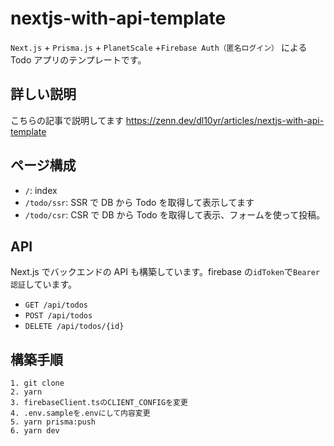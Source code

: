 # nextjs-with-api-template

`Next.js` + `Prisma.js` + `PlanetScale` +`Firebase Auth（匿名ログイン）` による Todo アプリのテンプレートです。

## 詳しい説明

こちらの記事で説明してます
https://zenn.dev/dl10yr/articles/nextjs-with-api-template

## ページ構成

- `/`: index
- `/todo/ssr`: SSR で DB から Todo を取得して表示してます
- `/todo/csr`: CSR で DB から Todo を取得して表示、フォームを使って投稿。

## API

Next.js でバックエンドの API も構築しています。firebase の`idToken`で`Bearer認証`しています。

- `GET /api/todos`
- `POST /api/todos`
- `DELETE /api/todos/{id}`

## 構築手順

```
1. git clone
2. yarn
3. firebaseClient.tsのCLIENT_CONFIGを変更
4. .env.sampleを.envにして内容変更
5. yarn prisma:push
6. yarn dev
```
